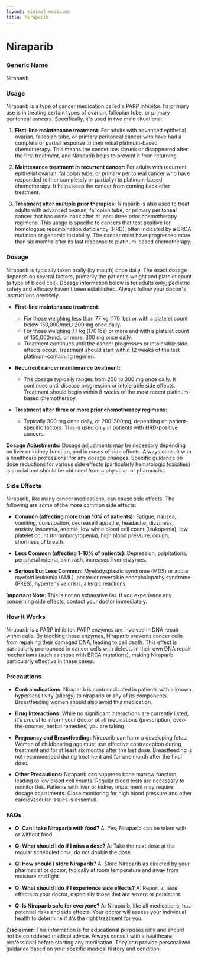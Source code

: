 ```yaml
---
layout: minimal-medicine
title: Niraparib
---
```


# Niraparib
### Generic Name
Niraparib

### Usage
Niraparib is a type of cancer medication called a PARP inhibitor.  Its primary use is in treating certain types of ovarian, fallopian tube, or primary peritoneal cancers.  Specifically, it's used in two main situations:

1. **First-line maintenance treatment:**  For adults with advanced epithelial ovarian, fallopian tube, or primary peritoneal cancer who have had a complete or partial response to their initial platinum-based chemotherapy.  This means the cancer has shrunk or disappeared after the first treatment, and Niraparib helps to prevent it from returning.

2. **Maintenance treatment in recurrent cancer:** For adults with recurrent epithelial ovarian, fallopian tube, or primary peritoneal cancer who have responded (either completely or partially) to platinum-based chemotherapy.  It helps keep the cancer from coming back after treatment.

3. **Treatment after multiple prior therapies:**  Niraparib is also used to treat adults with advanced ovarian, fallopian tube, or primary peritoneal cancer that has come back after at least three prior chemotherapy regimens. This usage is specific to cancers that test positive for homologous recombination deficiency (HRD), often indicated by a BRCA mutation or genomic instability. The cancer must have progressed more than six months after its last response to platinum-based chemotherapy.


### Dosage

Niraparib is typically taken orally (by mouth) once daily. The exact dosage depends on several factors, primarily the patient's weight and platelet count (a type of blood cell).  Dosage information below is for adults only; pediatric safety and efficacy haven't been established.  Always follow your doctor's instructions precisely.

* **First-line maintenance treatment:**
    * For those weighing less than 77 kg (170 lbs) or with a platelet count below 150,000/mcL: 200 mg once daily.
    * For those weighing 77 kg (170 lbs) or more and with a platelet count of 150,000/mcL or more: 300 mg once daily.
    * Treatment continues until the cancer progresses or intolerable side effects occur.  Treatment should start within 12 weeks of the last platinum-containing regimen.

* **Recurrent cancer maintenance treatment:**
    *  The dosage typically ranges from 200 to 300 mg once daily. It continues until disease progression or intolerable side effects. Treatment should begin within 8 weeks of the most recent platinum-based chemotherapy.

* **Treatment after three or more prior chemotherapy regimens:**
    * Typically 300 mg once daily, or 200-300mg, depending on patient-specific factors. This is used only in patients with HRD-positive cancers.

**Dosage Adjustments:** Dosage adjustments may be necessary depending on liver or kidney function, and in cases of side effects.  Always consult with a healthcare professional for any dosage changes.  Specific guidance on dose reductions for various side effects (particularly hematologic toxicities) is crucial and should be obtained from a physician or pharmacist.

### Side Effects

Niraparib, like many cancer medications, can cause side effects.  The following are some of the more common side effects:

* **Common (affecting more than 10% of patients):** Fatigue, nausea, vomiting, constipation, decreased appetite, headache, dizziness, anxiety, insomnia, anemia, low white blood cell count (leukopenia), low platelet count (thrombocytopenia), high blood pressure, cough, shortness of breath.

* **Less Common (affecting 1-10% of patients):** Depression, palpitations, peripheral edema, skin rash, increased liver enzymes.

* **Serious but Less Common:**  Myelodysplastic syndrome (MDS) or acute myeloid leukemia (AML),  posterior reversible encephalopathy syndrome (PRES),  hypertensive crisis, allergic reactions.

**Important Note:** This is not an exhaustive list.  If you experience any concerning side effects, contact your doctor immediately.


### How it Works

Niraparib is a PARP inhibitor. PARP enzymes are involved in DNA repair within cells. By blocking these enzymes, Niraparib prevents cancer cells from repairing their damaged DNA, leading to cell death. This effect is particularly pronounced in cancer cells with defects in their own DNA repair mechanisms (such as those with BRCA mutations), making Niraparib particularly effective in these cases.


### Precautions

* **Contraindications:** Niraparib is contraindicated in patients with a known hypersensitivity (allergy) to niraparib or any of its components.  Breastfeeding women should also avoid this medication.

* **Drug Interactions:** While no significant interactions are currently listed, it's crucial to inform your doctor of all medications (prescription, over-the-counter, herbal remedies) you are taking.

* **Pregnancy and Breastfeeding:** Niraparib can harm a developing fetus. Women of childbearing age must use effective contraception during treatment and for at least six months after the last dose.  Breastfeeding is not recommended during treatment and for one month after the final dose.

* **Other Precautions:**  Niraparib can suppress bone marrow function, leading to low blood cell counts.  Regular blood tests are necessary to monitor this. Patients with liver or kidney impairment may require dosage adjustments.  Close monitoring for high blood pressure and other cardiovascular issues is essential.



### FAQs

* **Q: Can I take Niraparib with food?** A: Yes, Niraparib can be taken with or without food.

* **Q: What should I do if I miss a dose?** A: Take the next dose at the regular scheduled time; do not double the dose.

* **Q: How should I store Niraparib?** A: Store Niraparib as directed by your pharmacist or doctor, typically at room temperature and away from moisture and light.

* **Q:  What should I do if I experience side effects?** A: Report all side effects to your doctor, especially those that are severe or persistent.

* **Q: Is Niraparib safe for everyone?** A:  Niraparib, like all medications, has potential risks and side effects. Your doctor will assess your individual health to determine if it's the right treatment for you.

**Disclaimer:** This information is for educational purposes only and should not be considered medical advice.  Always consult with a healthcare professional before starting any medication.  They can provide personalized guidance based on your specific medical history and condition.
